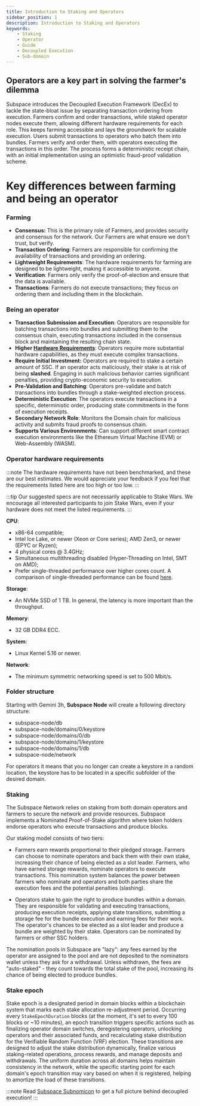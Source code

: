 ```yaml
---
title: Introduction to Staking and Operators
sidebar_position: 1
description: Introduction to Staking and Operators
keywords:
    - Staking
    - Operator
    - Guide
    - Decoupled Execution
    - Sub-domain
---
```


## Operators are a key part in solving the farmer's dilemma

Subspace introduces the Decoupled Execution Framework (DecEx) to tackle the state-bloat issue by separating transaction ordering from execution. Farmers confirm and order transactions, while staked operator nodes execute them, allowing different hardware requirements for each role. This keeps farming accessible and lays the groundwork for scalable execution. Users submit transactions to operators who batch them into bundles. Farmers verify and order them, with operators executing the transactions in this order. The process forms a deterministic receipt chain, with an initial implementation using an optimistic fraud-proof validation scheme. 

# Key differences between farming and being an operator

### Farming
- **Consensus:** This is the primary role of Farmers, and provides security and consensus for the network. Our Farmers are what ensure we don't trust, but verify.
- **Transaction Ordering**: Farmers are responsible for confirming the availability of transactions and providing an ordering.
- **Lightweight Requirements**: The hardware requirements for farming are designed to be lightweight, making it accessible to anyone.
- **Verification**: Farmers only verify the proof-of-election and ensure that the data is available.
- **Transactions**: Farmers do not execute transactions; they focus on ordering them and including them in the blockchain.

### Being an operator

- **Transaction Submission and Execution**: Operators are responsible for batching transactions into bundles and submitting them to the consensus chain, executing transactions included in the consensus block and maintaining the resulting chain state.
- **Higher [Hardware Requirements](#operator-hardware-requirements)**: Operators require more substantial hardware capabilities, as they must execute complex transactions.
- **Require Initial Investment:** Operators are required to stake a certain amount of SSC. If an operator acts maliciously, their stake is at risk of being **slashed**. Engaging in such malicious behavior carries significant penalties, providing crypto-economic security to execution.
- **Pre-Validation and Batching**: Operators pre-validate and batch transactions into bundles through a stake-weighted election process.
- **Deterministic Execution**: The operators execute transactions in a specific, deterministic order, producing state commitments in the form of execution receipts.
- **Secondary Network Role**: Monitors the Domain chain for malicious activity and submits fraud proofs to consensus chain.
- **Supports Various Environments**: Can support different smart contract execution environments like the Ethereum Virtual Machine (EVM) or Web-Assembly (WASM).


### Operator hardware requirements

:::note
The hardware requirements have not been benchmarked, and these are our best estimates. We would appreciate your feedback if you feel that the requirements listed here are too high or too low. 
:::

:::tip
Our suggested specs are not necessarily applicable to Stake Wars. We encourage all interested participants to join Stake Wars, even if your hardware does not meet the listed requirements. 
:::

**CPU**: 
- x86-64 compatible;
- Intel Ice Lake, or newer (Xeon or Core series); AMD Zen3, or newer (EPYC or Ryzen);
- 4 physical cores @ 3.4GHz;
- Simultaneous multithreading disabled (Hyper-Threading on Intel, SMT on AMD);
- Prefer single-threaded performance over higher cores count. A comparison of single-threaded performance can be found [here](https://www.cpubenchmark.net/singleThread.html).

**Storage**:
- An NVMe SSD of 1 TB. In general, the latency is more important than the throughput.

**Memory**:
- 32 GB DDR4 ECC.

**System**:
- Linux Kernel 5.16 or newer.

**Network**:
- The minimum symmetric networking speed is set to 500 Mbit/s.

### Folder structure

Starting with Gemini 3h, **Subspace Node** will create a following directory structure:

- subspace-node/db
- subspace-node/domains/0/keystore
- subspace-node/domains/0/db
- subspace-node/domains/1/keystore
- subspace-node/domains/1/db
- subspace-node/network

For operators it means that you no longer can create a keystore in a random location, the keystore has to be located in a specific subfolder of the desired domain. 

### Staking

The Subspace Network relies on staking from both domain operators and farmers to secure the network and provide resources. Subspace implements a Nominated Proof-of-Stake algorithm where token holders endorse operators who execute transactions and produce blocks.

Our staking model consists of two tiers:

- Farmers earn rewards proportional to their pledged storage. Farmers can choose to nominate operators and back them with their own stake, increasing their chance of being elected as a slot leader. Farmers, who have earned storage rewards, nominate operators to execute transactions. This nomination system balances the power between farmers who nominate and operators and both parties share the execution fees and the potential penalties (slashing). 

- Operators stake to gain the right to produce bundles within a domain. They are responsible for validating and executing transactions, producing execution receipts, applying state transitions, submitting a storage fee for the bundle execution and earning fees for their work. The operator's chances to be elected as a slot leader and produce a bundle are weighted by their stake. Operators can be nominated by farmers or other SSC holders. 

The nomination pools in Subspace are "lazy": any fees earned by the operator are assigned to the pool and are not deposited to the nominators wallet unless they ask for a withdrawal. Unless withdrawn, the fees are "auto-staked" - they count towards the total stake of the pool, increasing its chance of being elected to produce bundles.

### Stake epoch

Stake epoch is a designated period in domain blocks within a blockchain system that marks each stake allocation re-adjustment period. Occurring every `StakeEpochDuration` blocks (at the moment, it's set to every 100 blocks or ~10 minutes), an epoch transition triggers specific actions such as finalizing operator domain switches, deregistering operators, unlocking operators and their associated funds, and recalculating stake distribution for the Verifiable Random Function (VRF) election. These transitions are designed to adjust the stake distribution dynamically, finalize various staking-related operations, process rewards, and manage deposits and withdrawals. The uniform duration across all domains helps maintain consistency in the network, while the specific starting point for each domain's epoch transition may vary based on when it is registered, helping to amortize the load of these transitions.

:::note
Read [Subspace Subnomicon](https://subnomicon.subspace.network/docs/category/decoupled-execution) to get a full picture behind decoupled execution!
:::